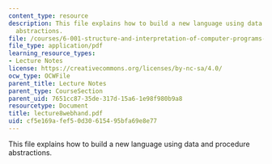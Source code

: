 ```yaml
---
content_type: resource
description: This file explains how to build a new language using data and procedure
  abstractions.
file: /courses/6-001-structure-and-interpretation-of-computer-programs-spring-2005/cf5e169afef50d30615495bfa69e8e77_lecture8webhand.pdf
file_type: application/pdf
learning_resource_types:
- Lecture Notes
license: https://creativecommons.org/licenses/by-nc-sa/4.0/
ocw_type: OCWFile
parent_title: Lecture Notes
parent_type: CourseSection
parent_uid: 7651cc87-35de-317d-15a6-1e98f980b9a8
resourcetype: Document
title: lecture8webhand.pdf
uid: cf5e169a-fef5-0d30-6154-95bfa69e8e77
---
```

This file explains how to build a new language using data and procedure abstractions.